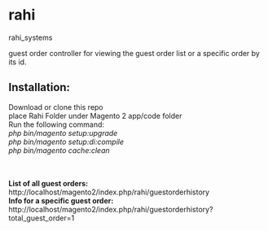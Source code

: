 # rahi

rahi_systems<br>

guest order controller for viewing the guest order list or a specific order by its id.<br>
<h2>Installation:</h2>
Download or clone this repo<br>
place Rahi Folder under Magento 2 app/code folder <br>
Run the following command: <br>
<i>php bin/magento setup:upgrade</i><br>
<i>php bin/magento setup:di:compile</i><br>
<i>php bin/magento cache:clean</i><br>
<br><br>

<b>List of all guest orders:</b> http://localhost/magento2/index.php/rahi/guestorderhistory<br>
<b>Info for a specific guest order:</b> http://localhost/magento2/index.php/rahi/guestorderhistory?total_guest_order=1 
